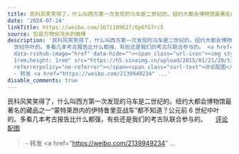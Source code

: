 ```yaml
---
title: 民科风笑笑得了，什么叫西方第一次发现的马车是二世纪的。纽约大都会博物馆最著名的藏品之一“蒙特莱昂内的伊特鲁里亚战车”都不知道？公元前 6 世纪中叶的。多...
date: '2024-07-24'
linkTitle: https://weibo.com/1671109627/Op6fG7rc5
source: 包容万物恒河水的微博
description: '民科风笑笑得了，什么叫西方第一次发现的马车是二世纪的。纽约大都会博物馆最著名的藏品之一“蒙特莱昂内的伊特鲁里亚战车”都不知道？公元前 6
  世纪中叶的。多看几本考古报告比什么都强，有些还是我们的考古队联合参与的。 <a href="https://tvax2.sinaimg.cn/large/639b1bfbly1hrzlmw97yjj21hc15zawa.jpg"
  data-rsshub-image="href" data-hide=""><span class="url-icon"><img style="width:
  1rem;height: 1rem" src="https://h5.sinaimg.cn/upload/2015/01/21/20/timeline_card_small_photo_default.png"
  referrerpolicy="no-referrer"></span><span class="surl-text">评论配图</span></a><br><blockquote>
  - 转发 <a href="https://weibo.com/2139949234" ...'
disable_comments: true
---
```

民科风笑笑得了，什么叫西方第一次发现的马车是二世纪的。纽约大都会博物馆最著名的藏品之一“蒙特莱昂内的伊特鲁里亚战车”都不知道？公元前 6 世纪中叶的。多看几本考古报告比什么都强，有些还是我们的考古队联合参与的。 <a href="https://tvax2.sinaimg.cn/large/639b1bfbly1hrzlmw97yjj21hc15zawa.jpg" data-rsshub-image="href" data-hide=""><span class="url-icon"><img style="width: 1rem;height: 1rem" src="https://h5.sinaimg.cn/upload/2015/01/21/20/timeline_card_small_photo_default.png" referrerpolicy="no-referrer"></span><span class="surl-text">评论配图</span></a><br><blockquote> - 转发 <a href="https://weibo.com/2139949234" ...